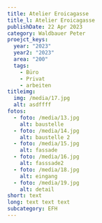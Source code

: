 ```yaml
---
title: Atelier Eroicagasse
title_l: Atelier Eroicagasse
publishDate: 22 Apr 2023
category: Waldbauer Peter
proejct_keys:
  year: "2023"
  year2: "2023"
  area: "200"
  tags:
    - Büro
    - Privat
    - arbeiten
titleimg:
  img: /media/17.jpg
  alt: asdffff
fotos:
  - foto: /media/13.jpg
    alt: baustelle
  - foto: /media/14.jpg
    alt: baustelle 2
  - foto: /media/15.jpg
    alt: fassade
  - foto: /media/16.jpg
    alt: fasssade2
  - foto: /media/18.jpg
    alt: eingang
  - foto: /media/19.jpg
    alt: detail
short: text
long: text text text
subcategory: EFH
---
```

